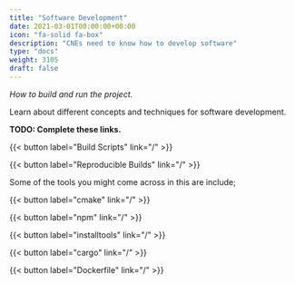 ```yaml
---
title: "Software Development"
date: 2021-03-01T00:00:00+00:00
icon: "fa-solid fa-box"
description: "CNEs need to know how to develop software"
type: "docs"
weight: 3105
draft: false
---
```


_How to build and run the project._

Learn about different concepts and techniques for software development.

**TODO: Complete these links.**

{{< button label="Build Scripts" link="/" >}}
</br>

{{< button label="Reproducible Builds" link="/" >}}
</br>

Some of the tools you might come across in this are include;

{{< button label="cmake" link="/" >}}
</br>

{{< button label="npm" link="/" >}}
</br>

{{< button label="installtools" link="/" >}}
</br>

{{< button label="cargo" link="/" >}}
</br>

{{< button label="Dockerfile" link="/" >}}
</br>
